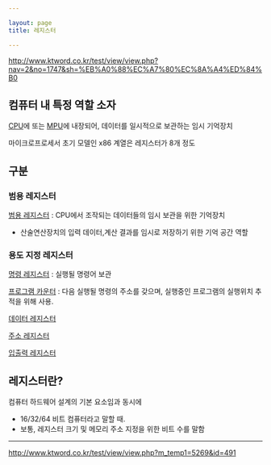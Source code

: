 ```yaml
---

layout: page
title: 레지스터

---
```




<http://www.ktword.co.kr/test/view/view.php?nav=2&no=1747&sh=%EB%A0%88%EC%A7%80%EC%8A%A4%ED%84%B0>


## 컴퓨터 내 특정 역할 소자                                       

[CPU](CPU.md)에 또는 [MPU](MPU.md)에 내장되어, 데이터를 일시적으로 보관하는 임시 기억장치

마이크로프로세서 초기 모델인 x86 계열은 레지스터가 8개 정도

## 구분

### 범용 레지스터

[범용 레지스터](범용-레지스터.md) : CPU에서 조작되는 데이터들의 임시 보관을 위한 기억장치

* 산술연산장치의 입력 데이터,계산 결과를 임시로 저장하기 위한 기억 공간 역할

### 용도 지정 레지스터 

[명령 레지스터](명령-레지스터.md) : 실행될 명령어 보관

[프로그램 카운터](프로그램-카운터.md) : 다음 실행될 명령의 주소를 갖으며, 실행중인 프로그램의 실행위치 추적을 위해 사용.

[데이터 레지스터](데이터-레지스터.md)

[주소 레지스터](주소-레지스터.md)

[입출력 레지스터](입출력-레지스터.md)

## 레지스터란?

컴퓨터 하드웨어 설계의 기본 요소임과 동시에

* 16/32/64 비트 컴퓨터라고 말할 때.
* 보통, 레지스터 크기 및 메모리 주소 지정을 위한 비트 수를 말함

***

<http://www.ktword.co.kr/test/view/view.php?m_temp1=5269&id=491>

